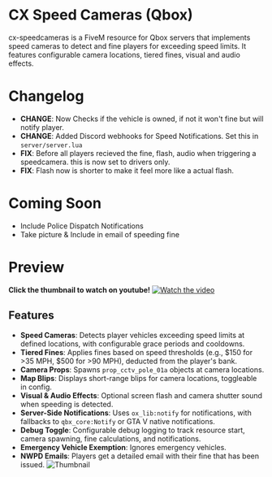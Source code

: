 # CX Speed Cameras (Qbox)
cx-speedcameras is a FiveM resource for Qbox servers that implements speed cameras to detect and fine players for exceeding speed limits. It features configurable camera locations, tiered fines, visual and audio effects.

# Changelog
- **CHANGE**: Now Checks if the vehicle is owned, if not it won't fine but will notify player.
- **CHANGE**: Added Discord webhooks for Speed Notifications. Set this in `server/server.lua`
- **FIX**: Before all players recieved the fine, flash, audio when triggering a speedcamera. this is now set to drivers only.
- **FIX**: Flash now is shorter to make it feel more like a actual flash.
# Coming Soon
- Include Police Dispatch Notifications
- Take picture & Include in email of speeding fine
# Preview
**Click the thumbnail to watch on youtube!**
[![Watch the video](https://img.youtube.com/vi/ndhhUA55Grw/maxresdefault.jpg)](https://www.youtube.com/watch?v=ndhhUA55Grw)

## Features
- **Speed Cameras**: Detects player vehicles exceeding speed limits at defined locations, with configurable grace periods and cooldowns.
- **Tiered Fines**: Applies fines based on speed thresholds (e.g., $150 for >35 MPH, $500 for >90 MPH), deducted from the player's bank.
- **Camera Props**: Spawns `prop_cctv_pole_01a` objects at camera locations.
- **Map Blips**: Displays short-range blips for camera locations, toggleable in config.
- **Visual & Audio Effects**: Optional screen flash and camera shutter sound when speeding is detected.
- **Server-Side Notifications**: Uses `ox_lib:notify` for notifications, with fallbacks to `qbx_core:Notify` or GTA V native notifications.
- **Debug Toggle**: Configurable debug logging to track resource start, camera spawning, fine calculations, and notifications.
- **Emergency Vehicle Exemption**: Ignores emergency vehicles.
- **NWPD Emails**: Players get a detailed email with their fine that has been issued.
![Thumbnail](https://testing.strataservers.com/download/cx-speed.png)


